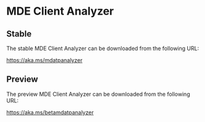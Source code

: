 # MDE Client Analyzer

## Stable

The stable MDE Client Analyzer can be downloaded from the following URL:

https://aka.ms/mdatpanalyzer

## Preview

The preview MDE Client Analyzer can be downloaded from the following URL:

https://aka.ms/betamdatpanalyzer